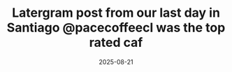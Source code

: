 ---
layout: post
title: "Latergram post from our last day in Santiago @pacecoffeecl was the top rated caf"
date: 2025-08-21
city: "Santiago"
country: "Chile"
continent: "South America"
latitude: -33.4489
longitude: -70.6693
cafe_name: "Pace"
rating: 5
notes: "Latergram post from our last day in Santiago @pacecoffeecl was the top rated cafe in \"little Italy\" (in no way Italian). They are a testament to the care and love that coffee culture can have when filled with intention. The owners made us this delicious pour over and then sat and chatted for 30 minutes while we enjoyed it, and gave us an espresso blend made with robusto beans that was absolutely fantastic (and floored me for an hour). All in all a magnificent stop on the"
image_url: "/media/posts/202508/537510042_18531003256001623_1853575412937138340_n_18049420856637802.jpg"
images:
  - "/media/posts/202508/537510042_18531003256001623_1853575412937138340_n_18049420856637802.jpg"
  - "/media/posts/202508/537626794_18531003322001623_6731854895324647844_n_18095044690638046.jpg"
  - "/media/posts/202508/537721736_18531003334001623_5606819391119727644_n_17971411952778529.jpg"
  - "/media/posts/202508/537721649_18531003343001623_2800593657483679439_n_18212732848307748.jpg"
  - "/media/posts/202508/537639760_18531003352001623_8383571557949685277_n_18057975368111477.jpg"
  - "/media/posts/202508/538150609_18531003361001623_8322717681480736123_n_18003542009634601.jpg"
  - "/media/posts/202508/535915849_18531003370001623_8871439857946180146_n_17852571822527773.jpg"
instagram_url: ""
---